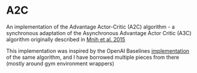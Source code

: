 # A2C
An implementation of the Advantage Actor-Critic (A2C) algorithm - a synchronous adaptation of the Asynchronous Advantage Actor Critic (A3C) algorithm originally described in [Mnih et al. 2015][1]

This implementation was inspired by the OpenAI Baselines [implementation][2] of the same algorithm, and I have borrowed multiple pieces from there (mostly around gym environment wrappers)

[1]: https://arxiv.org/pdf/1602.01783.pdf
[2]: https://github.com/openai/baselines/tree/master/baselines/a2c
